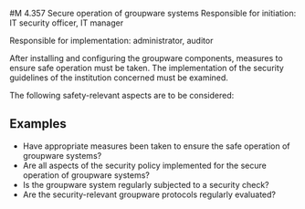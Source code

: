 #M 4.357 Secure operation of groupware systems
Responsible for initiation: IT security officer, IT manager

Responsible for implementation: administrator, auditor

After installing and configuring the groupware components, measures to ensure safe operation must be taken. The implementation of the security guidelines of the institution concerned must be examined.

The following safety-relevant aspects are to be considered:



## Examples 
* Have appropriate measures been taken to ensure the safe operation of groupware systems?
* Are all aspects of the security policy implemented for the secure operation of groupware systems?
* Is the groupware system regularly subjected to a security check?
* Are the security-relevant groupware protocols regularly evaluated?




